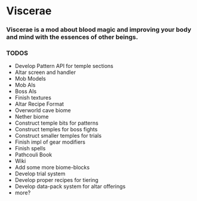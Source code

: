 # Viscerae

### Viscerae is a mod about blood magic and improving your body and mind with the essences of other beings.

### TODOS
* Develop Pattern API for temple sections
* Altar screen and handler
* Mob Models
* Mob AIs
* Boss AIs
* Finish textures
* Altar Recipe Format
* Overworld cave biome
* Nether biome
* Construct temple bits for patterns
* Construct temples for boss fights
* Construct smaller temples for trials
* Finish impl of gear modifiers
* Finish spells
* Pathcouli Book
* Wiki
* Add some more biome-blocks
* Develop trial system
* Develop proper recipes for tiering
* Develop data-pack system for altar offerings
* more?
